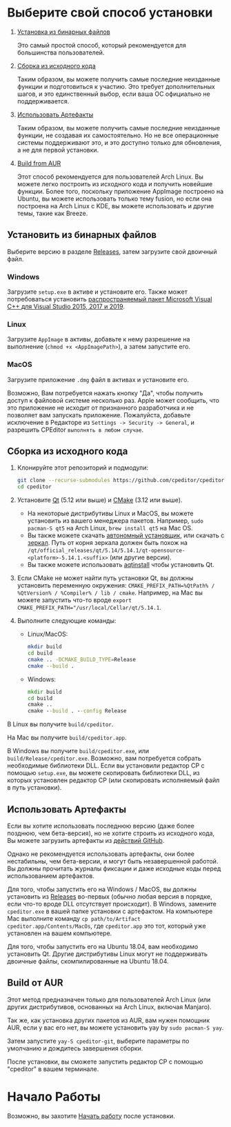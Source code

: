 # Выберите свой способ установки

1. [Установка из бинарных файлов](#Install-from-binaries)

   Это самый простой способ, который рекомендуется для большинства пользователей.

2. [Сборка из исходного кода](#Build-from-source)

   Таким образом, вы можете получить самые последние неизданные функции и подготовиться к участию. Это требует дополнительных шагов, и это единственный выбор, если ваша ОС официально не поддерживается.

3. [Использовать Артефакты](#Использовать-Артефакты)

    Таким образом, вы можете получить самые последние неизданные функции, не создавая их самостоятельно. Но не все операционные системы поддерживают это, и это доступно только для обновления, а не для первой установки.

4. [Build from AUR](#Build-from-AUR)

   Этот способ рекомендуется для пользователей Arch Linux. Вы можете легко построить из исходного кода и получить новейшие функции. Более того, поскольку приложение AppImage построено на Ubuntu, вы можете использовать только тему fusion, но если она построена на Arch Linux с KDE, вы можете использовать и другие темы, такие как Breeze.

## Установить из бинарных файлов

Выберите версию в разделе [Releases](https://github.com/cpeditor/cpeditor/releases), затем загрузите свой двоичный файл.

### Windows

Загрузите `setup.exe` в активе и установите его. Также может потребоваться установить [распространяемый пакет Microsoft Visual C++ для Visual Studio 2015, 2017 и 2019](https://support.microsoft.com/en-us/help/2977003/the-latest-supported-visual-c-downloads).

### Linux

Загрузите `AppImage` в активы, добавьте к нему разрешение на выполнение (`chmod +x <AppImagePath>`), а затем запустите его.

### MacOS

Загрузите приложение `.dmg` файл в активах и установите его.

Возможно, Вам потребуется нажать кнопку "Да", чтобы получить доступ к файловой системе несколько раз. Apple может сообщить, что это приложение не исходит от признанного разработчика и не позволяет вам запускать приложение. Пожалуйста, добавьте исключение в Редакторе из `Settings -> Security -> General`, и разрешить CPEditor `выполнять в любом случае`.

## Сборка из исходного кода

1. Клонируйте этот репозиторий и подмодули:

	```sh
	git clone --recurse-submodules https://github.com/cpeditor/cpeditor.git
	cd cpeditor
	```

2. Установите [Qt](https://www.qt.io/download) (5.12 или выше) и [CMake](https://cmake.org/download/) (3.12 или выше).
   - На некоторые дистрибутивы Linux и MacOS, вы можете установить из вашего менеджера пакетов. Например, `sudo pacman-S qt5` на Arch Linux, `brew install qt5` на Mac OS.
   - Вы также можете скачать [автономный установщик](https://www.qt.io/offline-installers), или скачать с [зеркал](https://download.qt.io/static/mirrorlist/). Путь от корня зеркала должен быть похож на `/qt/official_releases/qt/5.14/5.14.1/qt-opensource-<platform>-5.14.1.<suffix>` (или другие версии).
   - Вы также можете использовать [aqtinstall](https://github.com/miurahr/aqtinstall) чтобы установить Qt.

3. Если CMake не может найти путь установки Qt, вы должны установить переменную окружения: `CMAKE_PREFIX_PATH=%QtPath% / %QtVersion% / %Compiler% / lib / cmake`. Например, на Mac вы можете запустить что-то вроде `export CMAKE_PREFIX_PATH="/usr/local/Cellar/qt/5.14.1`.

4. Выполните следующие команды:

	- Linux/MacOS:

		```sh
		mkdir build
		cd build
		cmake .. -DCMAKE_BUILD_TYPE=Release
		cmake --build .
		```

	- Windows:

		```bat
		mkdir build
		cd build
		cmake ..
		cmake --build . --config Release
		```

В Linux вы получите `build/cpeditor`.

На Mac вы получите `build/cpeditor.app`.

В Windows вы получите `build/cpeditor.exe`, или `build/Release/cpeditor.exe`. Возможно, вам потребуется собрать необходимые библиотеки DLL. Если вы установили редактор CP с помощью `setup.exe`, вы можете скопировать библиотеки DLL, из которых установлен редактор CP (или скопировать исполняемый файл в путь установки).

## Использовать Артефакты

Если вы хотите использовать последнюю версию (даже более позднюю, чем бета-версия), но не хотите строить из исходного кода, Вы можете загрузить артефакты из [действий GitHub](https://github.com/cpeditor/cpeditor/actions).

Однако не рекомендуется использовать артефакты, они более нестабильны, чем бета-версии, и могут быть незавершенной работой. Вы должны прочитать журналы фиксации и даже исходные коды перед использованием артефактов.

Для того, чтобы запустить его на Windows / MacOS, вы должны установить из [Releases](https://github.com/cpeditor/cpeditor/releases) во-первых (обычно любая версия в порядке, если что-то вроде DLL отсутствует происходит). В Windows, замените `cpeditor.exe` в вашей папке установки с артефактом. На компьютере Mac выполните команду `cp path/to/Artifact cpeditor.app/Contents/MacOs`, где `cpeditor.app` это тот, который уже установлен на вашем компьютере.

Для того, чтобы запустить его на Ubuntu 18.04, вам необходимо установить Qt. Другие дистрибутивы Linux могут не поддерживать двоичные файлы, скомпилированные на Ubuntu 18.04.

## Build от AUR

Этот метод предназначен только для пользователей Arch Linux (или других дистрибутивов, основанных на Arch Linux, включая Manjaro).

Так же, как установка других пакетов из AUR, вам нужен помощник AUR, если у вас его нет, вы можете установить yay by `sudo pacman-S yay`.

Затем запустите `yay-S cpeditor-git`, выберите параметры по умолчанию и дождитесь завершения сборки.

После установки, вы сможете запустить редактор CP с помощью "cpeditor" в вашем терминале.

# Начало Работы

Возможно, вы захотите [Начать работу](MANUAL.md#Get-Started) после установки.